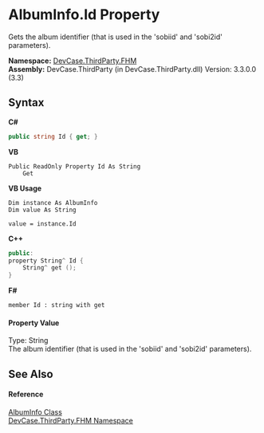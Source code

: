 # AlbumInfo.Id Property 
 

Gets the album identifier (that is used in the 'sobiid' and 'sobi2id' parameters).

**Namespace:**&nbsp;<a href="N_DevCase_ThirdParty_FHM">DevCase.ThirdParty.FHM</a><br />**Assembly:**&nbsp;DevCase.ThirdParty (in DevCase.ThirdParty.dll) Version: 3.3.0.0 (3.3)

## Syntax

**C#**<br />
``` C#
public string Id { get; }
```

**VB**<br />
``` VB
Public ReadOnly Property Id As String
	Get
```

**VB Usage**<br />
``` VB Usage
Dim instance As AlbumInfo
Dim value As String

value = instance.Id

```

**C++**<br />
``` C++
public:
property String^ Id {
	String^ get ();
}
```

**F#**<br />
``` F#
member Id : string with get

```


#### Property Value
Type: String<br />The album identifier (that is used in the 'sobiid' and 'sobi2id' parameters).

## See Also


#### Reference
<a href="T_DevCase_ThirdParty_FHM_AlbumInfo">AlbumInfo Class</a><br /><a href="N_DevCase_ThirdParty_FHM">DevCase.ThirdParty.FHM Namespace</a><br />